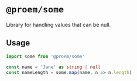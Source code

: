 # `@proem/some`

Library for handling values that can be null.

## Usage

```ts
import some from '@proem/some'

const name = 'Jane' as string | null
const nameLength = some.map(name, n => n.length)
```
